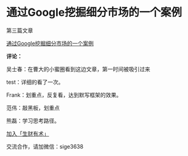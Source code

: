 # 通过Google挖掘细分市场的一个案例

第三篇文章

[通过Google挖掘细分市场的一个案例](https://mp.weixin.qq.com/s/cXa6Rwiet5gN8bSe-h4QNw)

**评论：**

吴士春：在曹大的小蜜圈看到这边文章，第一时间被吸引过来

test：详细的看了一次。

Frank：划重点，反复看，达到默写框架的效果。

范伟：敲黑板，划重点

熊磊：学习思考路径。

[加入「生财有术」](https://www.ilangcai.com/jiaru/)

交流合作，请加微信：sige3638

